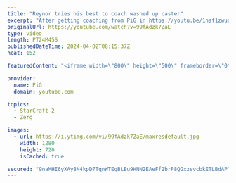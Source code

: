 ```yaml
---
title: "Reynor tries his best to coach washed up caster"
excerpt: "After getting coaching from PiG in https://youtu.be/1nsf1zwuotw , @reynorsc returned the favour  -- 🐷 Main Channel: https://www.youtube.com/user/PiGstarcraft 🐷 Second Channel for Learning StarCraft 2: https://www.youtube.com/c/PiGRandom -- 🐷 Watch live at https://www.twitch.tv/x5_pig 🐷 Support PiG:"
originalUrl: https://youtube.com/watch?v=99fAdzk7ZaE
type: video
length: PT24M45S
publishedDateTime: 2024-04-02T08:15:37Z
heat: 152

featuredContent: "<iframe width=\"800\" height=\"500\" frameborder=\"0\" src=\"https://www.youtube.com/embed/99fAdzk7ZaE\" allow=\"accelerometer; autoplay; encrypted-media; gyroscope; picture-in-picture\" allowfullscreen></iframe>"

provider:
  name: PiG
  domain: youtube.com

topics:
  - StarCraft 2
  - Zerg

images:
  - url: https://i.ytimg.com/vi/99fAdzk7ZaE/maxresdefault.jpg
    width: 1280
    height: 720
    isCached: true

secured: "9naMHI6yXAy8N4kpD7TqnWTEgBLBu9HNN2EAeFf2brP8QGxzevcbkETLBdAPTCELfy6cVsWdvhGCM3yJhjzXdop2WLSSDaEi0KlSxoQdh6WNSR+acJ+CtUmig37Ihf1XpmVCYmXUpFe/LRqW5Bsd/NLtgfhAgWMZ+3T6+5dmozSIN3lrfBXfuaKqw3R47bwfkL3h0riVLF2Z1JvZEfXTO/xTB0QdQKHOm5/LJN4iaA55K1GiD/Z73DJLk59AOgcK6KE/LtZIaSb8nmHL2O7dpYl/nf5E/lM3+QnXp0F1/vV7in3Gi32tQPhuf971CJGL/t+QalgTFEpvia3yrtgi9bkotKaSi299cIiDk8UFrsxVh8k9N90WdidypGHtk3NhBNh7+7gr4955XO0wpGAJHHKLIIP0KSfrEB3YZyxkw2Q=;uCD9L/YLFjZdgqxc9lK8Uw=="
---
```


